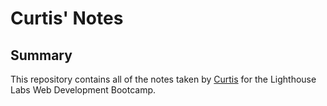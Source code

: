# Curtis' Notes

## Summary

This repository contains all of the notes taken by [Curtis](https://github.com/curtis-wils0n) for the Lighthouse Labs Web Development Bootcamp.